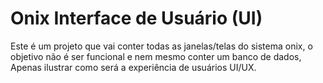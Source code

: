 # Onix Interface de Usuário (UI)

Este é um projeto que vai conter todas as janelas/telas do sistema onix, o objetivo não é ser funcional e nem mesmo conter um banco de dados, Apenas ilustrar como será a experiência de usuários UI/UX.
